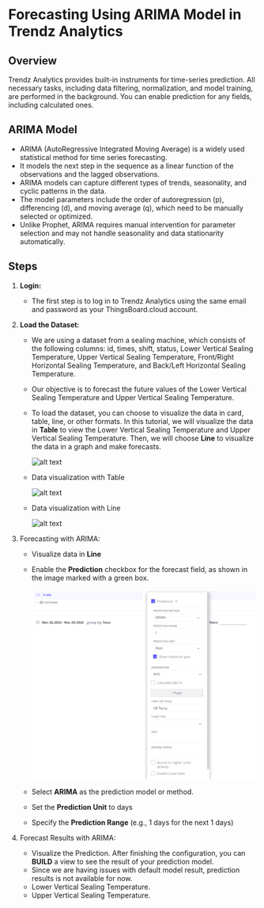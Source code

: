 # Forecasting Using ARIMA Model in Trendz Analytics

## **Overview** 

Trendz Analytics provides built-in instruments for time-series prediction. All necessary tasks, including data filtering, normalization, and model training, are performed in the background. You can enable prediction for any fields, including calculated ones.

## **ARIMA Model**
* ARIMA (AutoRegressive Integrated Moving Average) is a widely used statistical method for time series forecasting.
* It models the next step in the sequence as a linear function of the observations and the lagged observations.
* ARIMA models can capture different types of trends, seasonality, and cyclic patterns in the data.
* The model parameters include the order of autoregression (p), differencing (d), and moving average (q), which need to be manually selected or optimized.
* Unlike Prophet, ARIMA requires manual intervention for parameter selection and may not handle seasonality and data stationarity automatically.

## **Steps**

1. **Login:**

    * The first step is to log in to Trendz Analytics using the same email and password as your ThingsBoard.cloud account.

2. **Load the Dataset:**

    * We are using a dataset from a sealing machine, which consists of the following columns: id, times, shift, status, Lower Vertical Sealing Temperature, Upper Vertical Sealing Temperature, Front/Right Horizontal Sealing Temperature, and Back/Left Horizontal Sealing Temperature.

    * Our objective is to forecast the future values of the Lower Vertical Sealing Temperature and Upper Vertical Sealing Temperature.

    * To load the dataset, you can choose to visualize the data in card, table, line, or other formats. In this tutorial, we will visualize the data in **Table** to view the Lower Vertical Sealing Temperature and Upper Vertical Sealing Temperature. Then, we will choose **Line** to visualize the data in a graph and make forecasts.

        ![alt text](<../images/default model/format data visualization.png>)

    * Data visualization with Table

        ![alt text](<../images/default model/vertical bawah 26-29 march.png>)

    * Data visualization with Line

        ![alt text](<../images/default model/vertical bawah 26-29 march line.png>)

3. Forecasting with ARIMA:
    * Visualize data in **Line**

    * Enable the **Prediction** checkbox for the forecast field, as shown in the image marked with a green box.

        ![ARIMA Default Configuration](<../img/ARIMA_Default Configuration.png>)

    * Select **ARIMA** as the prediction model or method.

    * Set the **Prediction Unit** to days

    * Specify the **Prediction Range** (e.g., 1 days for the next 1 days)

4. Forecast Results with ARIMA:

    * Visualize the Prediction. After finishing the configuration, you can **BUILD** a view to see the result of your prediction model.
    * Since we are having issues with default model result, prediction results is not available for now.
    * Lower Vertical Sealing Temperature.
    * Upper Vertical Sealing Temperature.
